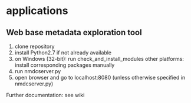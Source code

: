 # applications

## Web base metadata exploration tool
1. clone repository
2. install Python2.7 if not already available
3. on Windows (32-bit): run check_and_install_modules
  other platforms: install corresponding packages manually
4. run nmdcserver.py
5. open browser and go to localhost:8080 (unless otherwise specified in nmdcserver.py)

Further documentation: see wiki
